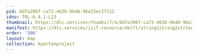 ```yaml
---
pid: 8d7a396f-ca72-463b-9b40-96e25ec27122
idno: TRL-6.4.1-L13
thumbnail: https://dlc.services/thumbs/7/4/8d7a396f-ca72-463b-9b40-96e25ec27122/full/400,339/0/default.jpg
manifest: https://dlc.services/iiif-resource/delft/string1string2string3/kaartenproject-2007/TRL-6.4.1-L13
order: '306'
layout: map
collection: kaartenproject
---
```

